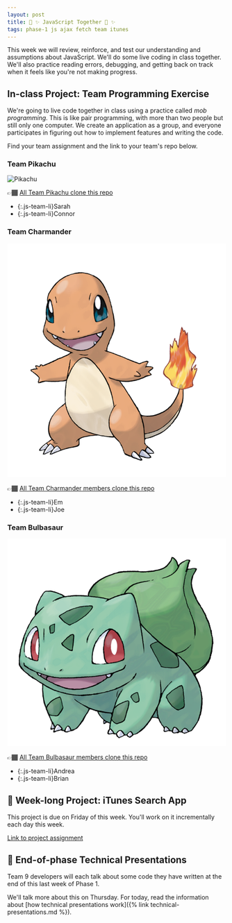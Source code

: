 ```yaml
---
layout: post
title: 🌈 ✨ JavaScript Together 🌈 ✨
tags: phase-1 js ajax fetch team itunes
---
```


This week we will review, reinforce, and test our understanding and assumptions about JavaScript. We'll do some live coding in class together. We'll also practice reading errors, debugging, and getting back on track when it feels like you're not making progress.

## In-class Project: Team Programming Exercise

We're going to live code together in class using a practice called _mob programming_. This is like pair programming, with more than two people but still only one computer. We create an application as a group, and everyone participates in figuring out how to implement features and writing the code.

Find your team assignment and the link to your team's repo below.

### Team Pikachu

![Pikachu](assets/img/25Pikachu.png 'source: pokemon.fandom.com')

👉🏾 [All Team Pikachu clone this repo](https://github.com/Momentum-Team-9/js-team-pikachu)

- {:.js-team-li}Sarah
- {:.js-team-li}Connor


### Team Charmander

![Charmander](assets/img/004Charmander.png 'source: pokemon.fandom.com')

👉🏾 [All Team Charmander members clone this repo](https://github.com/Momentum-Team-9/js-team-charmander)

- {:.js-team-li}Em
- {:.js-team-li}Joe


### Team Bulbasaur

![Bulbasaur](assets/img/001Bulbasaur.png 'source: pokemon.fandom.com')

👉🏾 [All Team Bulbasaur members clone this repo](https://github.com/Momentum-Team-9/js-team-bulbasaur)

- {:.js-team-li}Andrea
- {:.js-team-li}Brian


## 🎯 Week-long Project: iTunes Search App

This project is due on Friday of this week. You'll work on it incrementally each day this week.

[Link to project assignment](https://classroom.github.com/a/0WdgdUMX)

## 🐣 End-of-phase Technical Presentations

Team 9 developers will each talk about some code they have written at the end of this last week of Phase 1.

We'll talk more about this on Thursday. For today, read the information about [how technical presentations work]({% link technical-presentations.md %}).
